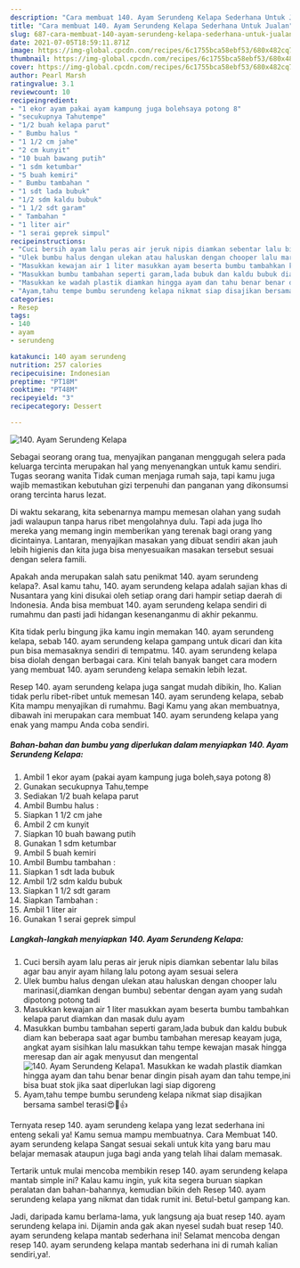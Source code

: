 ```yaml
---
description: "Cara membuat 140. Ayam Serundeng Kelapa Sederhana Untuk Jualan"
title: "Cara membuat 140. Ayam Serundeng Kelapa Sederhana Untuk Jualan"
slug: 687-cara-membuat-140-ayam-serundeng-kelapa-sederhana-untuk-jualan
date: 2021-07-05T18:59:11.871Z
image: https://img-global.cpcdn.com/recipes/6c1755bca58ebf53/680x482cq70/140-ayam-serundeng-kelapa-foto-resep-utama.jpg
thumbnail: https://img-global.cpcdn.com/recipes/6c1755bca58ebf53/680x482cq70/140-ayam-serundeng-kelapa-foto-resep-utama.jpg
cover: https://img-global.cpcdn.com/recipes/6c1755bca58ebf53/680x482cq70/140-ayam-serundeng-kelapa-foto-resep-utama.jpg
author: Pearl Marsh
ratingvalue: 3.1
reviewcount: 10
recipeingredient:
- "1 ekor ayam pakai ayam kampung juga bolehsaya potong 8"
- "secukupnya Tahutempe"
- "1/2 buah kelapa parut"
- " Bumbu halus "
- "1 1/2 cm jahe"
- "2 cm kunyit"
- "10 buah bawang putih"
- "1 sdm ketumbar"
- "5 buah kemiri"
- " Bumbu tambahan "
- "1 sdt lada bubuk"
- "1/2 sdm kaldu bubuk"
- "1 1/2 sdt garam"
- " Tambahan "
- "1 liter air"
- "1 serai geprek simpul"
recipeinstructions:
- "Cuci bersih ayam lalu peras air jeruk nipis diamkan sebentar lalu bilas agar bau anyir ayam hilang lalu potong ayam sesuai selera"
- "Ulek bumbu halus dengan ulekan atau haluskan dengan chooper lalu marinasi(,diamkan dengan bumbu) sebentar dengan ayam yang sudah dipotong potong tadi"
- "Masukkan kewajan air 1 liter masukkan ayam beserta bumbu tambahkan kelapa parut diamkan dan masak dulu ayam"
- "Masukkan bumbu tambahan seperti garam,lada bubuk dan kaldu bubuk diam kan beberapa saat agar bumbu tambahan meresap keayam juga, angkat ayam sisihkan lalu masukkan tahu tempe kewajan masak hingga meresap dan air agak menyusut dan mengental"
- "Masukkan ke wadah plastik diamkan hingga ayam dan tahu benar benar dingin pisah ayam dan tahu tempe,ini bisa buat stok jika saat diperlukan lagi siap digoreng"
- "Ayam,tahu tempe bumbu serundeng kelapa nikmat siap disajikan bersama sambel terasi😍🤤👍"
categories:
- Resep
tags:
- 140
- ayam
- serundeng

katakunci: 140 ayam serundeng 
nutrition: 257 calories
recipecuisine: Indonesian
preptime: "PT18M"
cooktime: "PT48M"
recipeyield: "3"
recipecategory: Dessert

---
```



![140. Ayam Serundeng Kelapa](https://img-global.cpcdn.com/recipes/6c1755bca58ebf53/680x482cq70/140-ayam-serundeng-kelapa-foto-resep-utama.jpg)

Sebagai seorang orang tua, menyajikan panganan menggugah selera pada keluarga tercinta merupakan hal yang menyenangkan untuk kamu sendiri. Tugas seorang  wanita Tidak cuman menjaga rumah saja, tapi kamu juga wajib memastikan kebutuhan gizi terpenuhi dan panganan yang dikonsumsi orang tercinta harus lezat.

Di waktu  sekarang, kita sebenarnya mampu memesan olahan yang sudah jadi walaupun tanpa harus ribet mengolahnya dulu. Tapi ada juga lho mereka yang memang ingin memberikan yang terenak bagi orang yang dicintainya. Lantaran, menyajikan masakan yang dibuat sendiri akan jauh lebih higienis dan kita juga bisa menyesuaikan masakan tersebut sesuai dengan selera famili. 



Apakah anda merupakan salah satu penikmat 140. ayam serundeng kelapa?. Asal kamu tahu, 140. ayam serundeng kelapa adalah sajian khas di Nusantara yang kini disukai oleh setiap orang dari hampir setiap daerah di Indonesia. Anda bisa membuat 140. ayam serundeng kelapa sendiri di rumahmu dan pasti jadi hidangan kesenanganmu di akhir pekanmu.

Kita tidak perlu bingung jika kamu ingin memakan 140. ayam serundeng kelapa, sebab 140. ayam serundeng kelapa gampang untuk dicari dan kita pun bisa memasaknya sendiri di tempatmu. 140. ayam serundeng kelapa bisa diolah dengan berbagai cara. Kini telah banyak banget cara modern yang membuat 140. ayam serundeng kelapa semakin lebih lezat.

Resep 140. ayam serundeng kelapa juga sangat mudah dibikin, lho. Kalian tidak perlu ribet-ribet untuk memesan 140. ayam serundeng kelapa, sebab Kita mampu menyajikan di rumahmu. Bagi Kamu yang akan membuatnya, dibawah ini merupakan cara membuat 140. ayam serundeng kelapa yang enak yang mampu Anda coba sendiri.

<!--inarticleads1-->

##### Bahan-bahan dan bumbu yang diperlukan dalam menyiapkan 140. Ayam Serundeng Kelapa:

1. Ambil 1 ekor ayam (pakai ayam kampung juga boleh,saya potong 8)
1. Gunakan secukupnya Tahu,tempe
1. Sediakan 1/2 buah kelapa parut
1. Ambil  Bumbu halus :
1. Siapkan 1 1/2 cm jahe
1. Ambil 2 cm kunyit
1. Siapkan 10 buah bawang putih
1. Gunakan 1 sdm ketumbar
1. Ambil 5 buah kemiri
1. Ambil  Bumbu tambahan :
1. Siapkan 1 sdt lada bubuk
1. Ambil 1/2 sdm kaldu bubuk
1. Siapkan 1 1/2 sdt garam
1. Siapkan  Tambahan :
1. Ambil 1 liter air
1. Gunakan 1 serai geprek simpul




<!--inarticleads2-->

##### Langkah-langkah menyiapkan 140. Ayam Serundeng Kelapa:

1. Cuci bersih ayam lalu peras air jeruk nipis diamkan sebentar lalu bilas agar bau anyir ayam hilang lalu potong ayam sesuai selera
1. Ulek bumbu halus dengan ulekan atau haluskan dengan chooper lalu marinasi(,diamkan dengan bumbu) sebentar dengan ayam yang sudah dipotong potong tadi
1. Masukkan kewajan air 1 liter masukkan ayam beserta bumbu tambahkan kelapa parut diamkan dan masak dulu ayam
1. Masukkan bumbu tambahan seperti garam,lada bubuk dan kaldu bubuk diam kan beberapa saat agar bumbu tambahan meresap keayam juga, angkat ayam sisihkan lalu masukkan tahu tempe kewajan masak hingga meresap dan air agak menyusut dan mengental
<img src="//assets-global.cpcdn.com/assets/icons/button_play-2c75c40dde080a61004c1f40b05d8f140eaff45d7e9e6481dc71c63d2e7c4909.png" alt="140. Ayam Serundeng Kelapa">1. Masukkan ke wadah plastik diamkan hingga ayam dan tahu benar benar dingin pisah ayam dan tahu tempe,ini bisa buat stok jika saat diperlukan lagi siap digoreng
1. Ayam,tahu tempe bumbu serundeng kelapa nikmat siap disajikan bersama sambel terasi😍🤤👍




Ternyata resep 140. ayam serundeng kelapa yang lezat sederhana ini enteng sekali ya! Kamu semua mampu membuatnya. Cara Membuat 140. ayam serundeng kelapa Sangat sesuai sekali untuk kita yang baru mau belajar memasak ataupun juga bagi anda yang telah lihai dalam memasak.

Tertarik untuk mulai mencoba membikin resep 140. ayam serundeng kelapa mantab simple ini? Kalau kamu ingin, yuk kita segera buruan siapkan peralatan dan bahan-bahannya, kemudian bikin deh Resep 140. ayam serundeng kelapa yang nikmat dan tidak rumit ini. Betul-betul gampang kan. 

Jadi, daripada kamu berlama-lama, yuk langsung aja buat resep 140. ayam serundeng kelapa ini. Dijamin anda gak akan nyesel sudah buat resep 140. ayam serundeng kelapa mantab sederhana ini! Selamat mencoba dengan resep 140. ayam serundeng kelapa mantab sederhana ini di rumah kalian sendiri,ya!.

